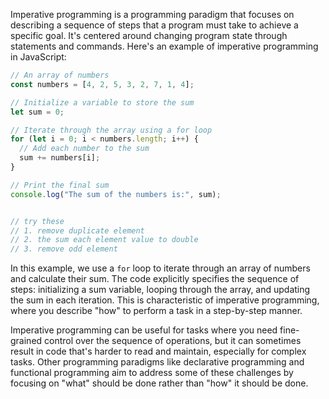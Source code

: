 Imperative programming is a programming paradigm that focuses on describing a sequence of steps that a program must take to achieve a specific goal. It's centered around changing program state through statements and commands. Here's an example of imperative programming in JavaScript:

```javascript
// An array of numbers
const numbers = [4, 2, 5, 3, 2, 7, 1, 4];

// Initialize a variable to store the sum
let sum = 0;

// Iterate through the array using a for loop
for (let i = 0; i < numbers.length; i++) {
  // Add each number to the sum
  sum += numbers[i];
}

// Print the final sum
console.log("The sum of the numbers is:", sum);


// try these
// 1. remove duplicate element
// 2. the sum each element value to double
// 3. remove odd element

```

In this example, we use a `for` loop to iterate through an array of numbers and calculate their sum. The code explicitly specifies the sequence of steps: initializing a sum variable, looping through the array, and updating the sum in each iteration. This is characteristic of imperative programming, where you describe "how" to perform a task in a step-by-step manner.

Imperative programming can be useful for tasks where you need fine-grained control over the sequence of operations, but it can sometimes result in code that's harder to read and maintain, especially for complex tasks. Other programming paradigms like declarative programming and functional programming aim to address some of these challenges by focusing on "what" should be done rather than "how" it should be done.